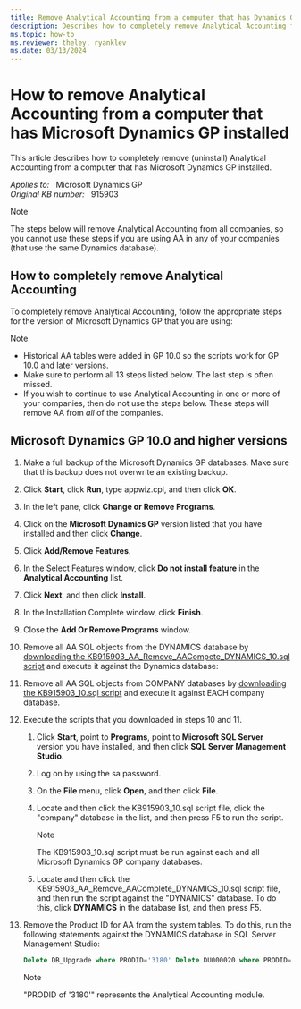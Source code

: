 ```yaml
---
title: Remove Analytical Accounting from a computer that has Dynamics GP installed
description: Describes how to completely remove Analytical Accounting from a computer that has Microsoft Dynamics GP installed.
ms.topic: how-to
ms.reviewer: theley, ryanklev
ms.date: 03/13/2024
---
```

# How to remove Analytical Accounting from a computer that has Microsoft Dynamics GP installed

This article describes how to completely remove (uninstall) Analytical Accounting from a computer that has Microsoft Dynamics GP installed.

_Applies to:_ &nbsp; Microsoft Dynamics GP  
_Original KB number:_ &nbsp; 915903

> [!NOTE]
> The steps below will remove Analytical Accounting from all companies, so you cannot use these steps if you are using AA in any of your companies (that use the same Dynamics database).

## How to completely remove Analytical Accounting

To completely remove Analytical Accounting, follow the appropriate steps for the version of Microsoft Dynamics GP that you are using:

> [!NOTE]
>
> - Historical AA tables were added in GP 10.0 so the scripts work for GP 10.0 and later versions.
> - Make sure to perform all 13 steps listed below. The last step is often missed.
> - If you wish to continue to use Analytical Accounting in one or more of your companies, then do not use the steps below. These steps will remove AA from *all* of the companies.

## Microsoft Dynamics GP 10.0 and higher versions

1. Make a full backup of the Microsoft Dynamics GP databases. Make sure that this backup does not overwrite an existing backup.
2. Click **Start**, click **Run**, type appwiz.cpl, and then click **OK**.
3. In the left pane, click **Change or Remove Programs**.
4. Click on the **Microsoft Dynamics GP** version listed that you have installed and then click **Change**.
5. Click **Add/Remove Features**.
6. In the Select Features window, click **Do not install feature** in the **Analytical Accounting** list.
7. Click **Next**, and then click **Install**.
8. In the Installation Complete window, click **Finish**.
9. Close the **Add Or Remove Programs** window.
10. Remove all AA SQL objects from the DYNAMICS database by [downloading the KB915903_AA_Remove_AACompete_DYNAMICS_10.sql script](https://mbs2.microsoft.com/fileexchange/?fileid=f642f40c-fdc2-4d9d-8d48-26c5583f0c6e) and execute it against the Dynamics database:

11. Remove all AA SQL objects from COMPANY databases by [downloading the KB915903_10.sql script](https://mbs2.microsoft.com/fileexchange/?fileid=2dd9a8ed-cf8d-449c-b20b-23f012ec532d) and execute it against EACH company database.

12. Execute the scripts that you downloaded in steps 10 and 11.
    1. Click **Start**, point to **Programs**, point to **Microsoft SQL Server** version you have installed, and then click **SQL Server Management Studio**.
    2. Log on by using the sa password.
    3. On the **File** menu, click **Open**, and then click **File**.
    4. Locate and then click the KB915903_10.sql script file, click the "company" database in the list, and then press F5 to run the script.  

        > [!NOTE]
        >  The KB915903_10.sql script must be run against each and all Microsoft Dynamics GP company databases.
    5. Locate and then click the KB915903_AA_Remove_AAComplete_DYNAMICS_10.sql script file, and then run the script against the "DYNAMICS" database. To do this, click **DYNAMICS** in the database list, and then press F5.

13. Remove the Product ID for AA from the system tables. To do this, run the following statements against the DYNAMICS database in SQL Server Management Studio:

    ```sql
    Delete DB_Upgrade where PRODID='3180' Delete DU000020 where PRODID='3180'
    ```

    > [!NOTE]
    > "PRODID of '3180'" represents the Analytical Accounting module.
